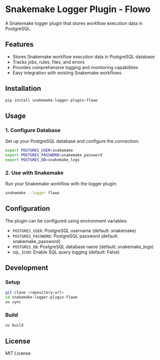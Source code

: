 # Snakemake Logger Plugin - Flowo

A Snakemake logger plugin that stores workflow execution data in PostgreSQL.

## Features

- Stores Snakemake workflow execution data in PostgreSQL database
- Tracks jobs, rules, files, and errors
- Provides comprehensive logging and monitoring capabilities
- Easy integration with existing Snakemake workflows

## Installation

```bash
pip install snakemake-logger-plugin-flowo
```

## Usage

### 1. Configure Database

Set up your PostgreSQL database and configure the connection:

```bash
export POSTGRES_USER=snakemake
export POSTGRES_PASSWORD=snakemake_password
export POSTGRES_DB=snakemake_logs
```

### 2. Use with Snakemake

Run your Snakemake workflow with the logger plugin:

```bash
snakemake --logger flowo
```

## Configuration

The plugin can be configured using environment variables:

- `POSTGRES_USER`: PostgreSQL username (default: snakemake)
- `POSTGRES_PASSWORD`: PostgreSQL password (default: snakemake_password)
- `POSTGRES_DB`: PostgreSQL database name (default: snakemake_logs)
- `SQL_ECHO`: Enable SQL query logging (default: False)

## Development

### Setup

```bash
git clone <repository-url>
cd snakemake-logger-plugin-flowo
uv sync
```

### Build

```bash
uv build
```

## License

MIT License
